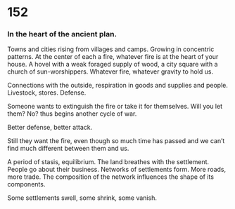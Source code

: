 # 152

### In the heart of the ancient plan.

Towns and cities rising from villages and camps. Growing in concentric patterns. At the center of each a fire, whatever fire is at the heart of your house. A hovel with a weak foraged supply of wood, a city square with a church of sun-worshippers. Whatever fire, whatever gravity to hold us. 

Connections with the outside, respiration in goods and supplies and people. Livestock, stores. Defense. 

Someone wants to extinguish the fire or take it for themselves. Will you let them? No? thus begins another cycle of war. 

Better defense, better attack. 

Still they want the fire, even though so much time has passed and we can’t find much different between them and us.

A period of stasis, equilibrium. The land breathes with the settlement. People go about their business. Networks of settlements form. More roads, more trade. The composition of the network influences the shape of its components. 

Some settlements swell, some shrink, some vanish. 